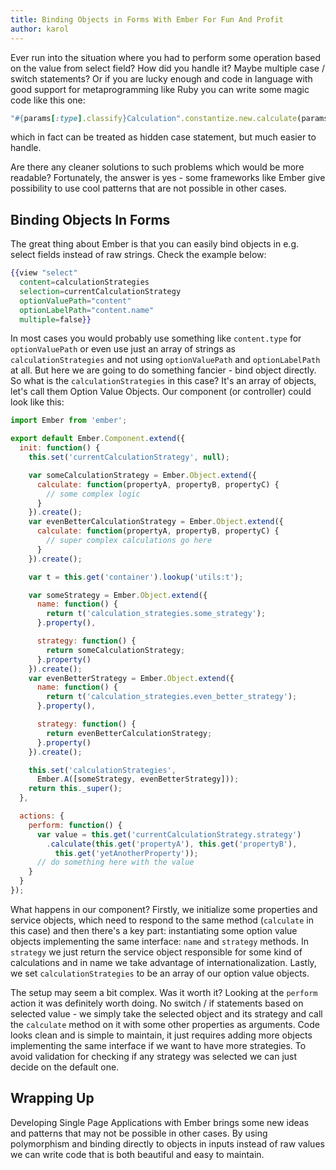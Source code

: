 ```yaml
---
title: Binding Objects in Forms With Ember For Fun And Profit
author: karol
---
```


Ever run into the situation where you had to perform some operation based on the value from select field? How did you handle it? Maybe multiple case / switch statements? Or if you are lucky enough and code in language with good support for metaprogramming like Ruby you can write some magic code like this one:

```ruby
"#{params[:type].classify}Calculation".constantize.new.calculate(params)
```

which in fact can be treated as hidden case statement, but much easier to handle.

Are there any cleaner solutions to such problems which would be more readable? Fortunately, the answer is yes - some frameworks like Ember give possibility to use cool patterns that are not possible in other cases.

## Binding Objects In Forms

The great thing about Ember is that you can easily bind objects in e.g. select fields instead of raw strings. Check the example below:

```handlebars
{{view "select"
  content=calculationStrategies
  selection=currentCalculationStrategy
  optionValuePath="content"
  optionLabelPath="content.name"
  multiple=false}}
```

In most cases you would probably use something like `content.type` for `optionValuePath` or even use just an array of strings as `calculationStrategies` and not using `optionValuePath` and `optionLabelPath` at all. But here we are going to do something fancier - bind object directly.  So what is the `calculationStrategies` in this case?  It's an array of objects, let's call them Option Value Objects. Our component (or controller) could look like this:

```javascript
import Ember from 'ember';

export default Ember.Component.extend({
  init: function() {
    this.set('currentCalculationStrategy', null);

    var someCalculationStrategy = Ember.Object.extend({
      calculate: function(propertyA, propertyB, propertyC) {
        // some complex logic
      }
    }).create();
    var evenBetterCalculationStrategy = Ember.Object.extend({
      calculate: function(propertyA, propertyB, propertyC) {
        // super complex calculations go here
      }
    }).create();

    var t = this.get('container').lookup('utils:t');

    var someStrategy = Ember.Object.extend({
      name: function() {
        return t('calculation_strategies.some_strategy');
      }.property(),

      strategy: function() {
        return someCalculationStrategy;
      }.property()
    }).create();
    var evenBetterStrategy = Ember.Object.extend({
      name: function() {
        return t('calculation_strategies.even_better_strategy');
      }.property(),

      strategy: function() {
        return evenBetterCalculationStrategy;
      }.property()
    }).create();

    this.set('calculationStrategies',
      Ember.A([someStrategy, evenBetterStrategy]));
    return this._super();
  },

  actions: {
    perform: function() {
      var value = this.get('currentCalculationStrategy.strategy')
        .calculate(this.get('propertyA'), this.get('propertyB'),
          this.get('yetAnotherProperty'));
      // do something here with the value
    }
  }
});
```

What happens in our component? Firstly, we initialize some properties and service objects, which need to respond to the same method (`calculate` in this case) and then there's a key part: instantiating some option value objects implementing the same interface: `name` and `strategy` methods. In `strategy` we just return the service object responsible for some kind of calculations and in name we take advantage of internationalization. Lastly, we set `calculationStrategies` to be an array of our option value objects.

The setup may seem a bit complex. Was it worth it? Looking at the `perform` action it was definitely worth doing. No switch / if statements based on selected value - we simply take the selected object and its strategy and call the `calculate` method on it with some other properties as arguments. Code looks clean and is simple to maintain, it just requires adding more objects implementing the same interface if we want to have more strategies. To avoid validation for checking if any strategy was selected we can just decide on the default one.

## Wrapping Up

Developing Single Page Applications with Ember brings some new ideas and patterns that may not be possible in other cases. By using polymorphism and binding directly to objects in inputs instead of raw values we can write code that is both beautiful and easy to maintain.

